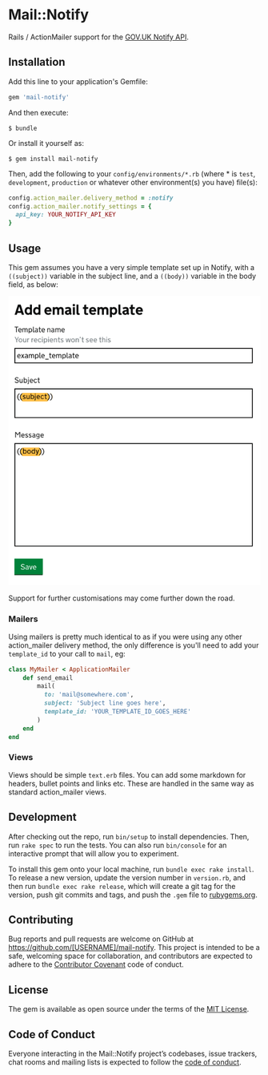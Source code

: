 # Mail::Notify

Rails / ActionMailer support for the [GOV.UK Notify API](https://www.notifications.service.gov.uk).

## Installation

Add this line to your application's Gemfile:

```ruby
gem 'mail-notify'
```

And then execute:

    $ bundle

Or install it yourself as:

    $ gem install mail-notify

Then, add the following to your `config/environments/*.rb` (where * is `test`, `development`, `production` or 
whatever other environment(s) you have) file(s):

```ruby
config.action_mailer.delivery_method = :notify
config.action_mailer.notify_settings = {
  api_key: YOUR_NOTIFY_API_KEY
}
```

## Usage

This gem assumes you have a very simple template set up in Notify, with a `((subject))` variable
in the subject line, and a `((body))` variable in the body field, as below:

![Example screenshot](docs/screenshot.png)

Support for further customisations may come further down the road.

### Mailers

Using mailers is pretty much identical to as if you were using any other action_mailer delivery method, the only difference is you'll need to add your `template_id` to your call to `mail`, eg:

```ruby
class MyMailer < ApplicationMailer
    def send_email
        mail(
          to: 'mail@somewhere.com',
          subject: 'Subject line goes here',
          template_id: 'YOUR_TEMPLATE_ID_GOES_HERE'
        )
    end
end
```

### Views

Views should be simple `text.erb` files. You can add some markdown for headers, bullet points and links etc. These are handled in the same way as standard action_mailer views.

## Development

After checking out the repo, run `bin/setup` to install dependencies. Then, run `rake spec` to run the tests. You can also run `bin/console` for an interactive prompt that will allow you to experiment.

To install this gem onto your local machine, run `bundle exec rake install`. To release a new version, update the version number in `version.rb`, and then run `bundle exec rake release`, which will create a git tag for the version, push git commits and tags, and push the `.gem` file to [rubygems.org](https://rubygems.org).

## Contributing

Bug reports and pull requests are welcome on GitHub at https://github.com/[USERNAME]/mail-notify. This project is intended to be a safe, welcoming space for collaboration, and contributors are expected to adhere to the [Contributor Covenant](http://contributor-covenant.org) code of conduct.

## License

The gem is available as open source under the terms of the [MIT License](https://opensource.org/licenses/MIT).

## Code of Conduct

Everyone interacting in the Mail::Notify project’s codebases, issue trackers, chat rooms and mailing lists is expected to follow the [code of conduct](https://github.com/[USERNAME]/mail-notify/blob/master/CODE_OF_CONDUCT.md).
